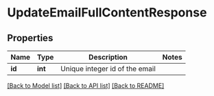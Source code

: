 # UpdateEmailFullContentResponse

## Properties

Name | Type | Description | Notes
------------ | ------------- | ------------- | -------------
**id** | **int** | Unique integer id of the email |

[[Back to Model list]](../../README.md#models) [[Back to API list]](../../README.md#endpoints) [[Back to README]](../../README.md)
